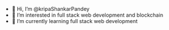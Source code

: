 - 👋 Hi, I’m @kripaShankarPandey
- 👀 I’m interested in full stack web development and blockchain
- 🌱 I’m currently learning full stack web development

<!---
kripaShankarPandey/kripaShankarPandey is a ✨ special ✨ repository because its `README.md` (this file) appears on your GitHub profile.
You can click the Preview link to take a look at your changes.
--->
